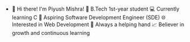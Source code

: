 - 👋 Hi there! I'm Piyush Mishra!
🌱 B.Tech 1st-year student
💻 Currently learning C
🚀 Aspiring Software Development Engineer (SDE)
🌐 Interested in Web Development
🤝 Always a helping hand
📈 Believer in growth and continuous learning




